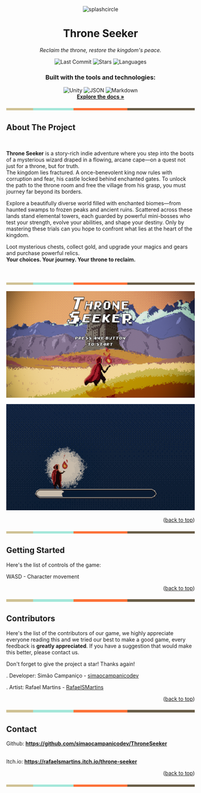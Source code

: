 <a id="readme-top"></a>

<div align="center">
  <img height="350" <a <img src="https://i.ibb.co/xqSQWCnF/splashcircle.png" alt="splashcircle" border="0"></a>

# Throne Seeker

_Reclaim the throne, restore the kingdom's peace._

![Last Commit](https://img.shields.io/github/last-commit/simaocampanicodev/ThroneSeeker?style=flat-square&color=blue) ![Stars](https://img.shields.io/github/stars/simaocampanicodev/ThroneSeeker?style=flat-square&color=yellow) ![Languages](https://img.shields.io/github/languages/count/simaocampanicodev/ThroneSeeker?style=flat-square&color=orange)

### Built with the tools and technologies:

![Unity](https://img.shields.io/badge/Unity-000000?style=for-the-badge&logo=unity&logoColor=white) ![JSON](https://img.shields.io/badge/JSON-000000?style=for-the-badge&logo=json&logoColor=white) ![Markdown](https://img.shields.io/badge/Markdown-000000?style=for-the-badge&logo=markdown&logoColor=white)
<br />
<a href="https://github.com/simaocampanicodev/ThroneSeeker"><strong>Explore the docs »</strong></a>

</div>

![Throne Seeker](Assets/Sprites/Readme/tab.png)

## About The Project

<br />

**Throne Seeker** is a story-rich indie adventure where you step into the boots of a mysterious wizard draped in a flowing, arcane cape—on a quest not just for a throne, but for truth.
<br />
The kingdom lies fractured. A once-benevolent king now rules with corruption and fear, his castle locked behind enchanted gates. To unlock the path to the throne room and free the village from his grasp, you must journey far beyond its borders.

Explore a beautifully diverse world filled with enchanted biomes—from haunted swamps to frozen peaks and ancient ruins. Scattered across these lands stand elemental towers, each guarded by powerful mini-bosses who test your strength, evolve your abilities, and shape your destiny. Only by mastering these trials can you hope to confront what lies at the heart of the kingdom.

Loot mysterious chests, collect gold, and upgrade your magics and gears and purchase powerful relics.
<br />
**Your choices. Your journey. Your throne to reclaim.**

<br />

![Throne Seeker](Assets/Sprites/Readme/tab.png)

![ThroneSeeker Screenshot](Assets/Sprites/Readme/mainmenu.png)

![ThroneSeeker Screenshot](Assets/Sprites/Readme/loading.png)

<p align="right">(<a href="#readme-top">back to top</a>)</p>

![Throne Seeker](Assets/Sprites/Readme/tab.png)

## Getting Started

Here's the list of controls of the game:

WASD - Character movement

<p align="right">(<a href="#readme-top">back to top</a>)</p>

![Throne Seeker](Assets/Sprites/Readme/tab.png)

## Contributors

Here's the list of the contributors of our game, we highly appreciate everyone reading this and we tried our best to make a good game, every feedback is **greatly appreciated**.
If you have a suggestion that would make this better, please contact us.

Don't forget to give the project a star! Thanks again!
<br />

. Developer: Simão Campaniço - [simaocampanicodev](https://github.com/simaocampanicodev)

. Artist: Rafael Martins - [RafaelSMartins](https://github.com/RafaelSMartins)

<p align="right">(<a href="#readme-top">back to top</a>)</p>

![Throne Seeker](Assets/Sprites/Readme/tab.png)

## Contact

Github: <a href="https://github.com/simaocampanicodev/ThroneSeeker"><strong>https://github.com/simaocampanicodev/ThroneSeeker</strong></a>

<br />
Itch.io: <a href="https://rafaelsmartins.itch.io/throne-seeker"><strong>https://rafaelsmartins.itch.io/throne-seeker</strong></a>

<p align="right">(<a href="#readme-top">back to top</a>)</p>

![Throne Seeker](Assets/Sprites/Readme/tab.png)
